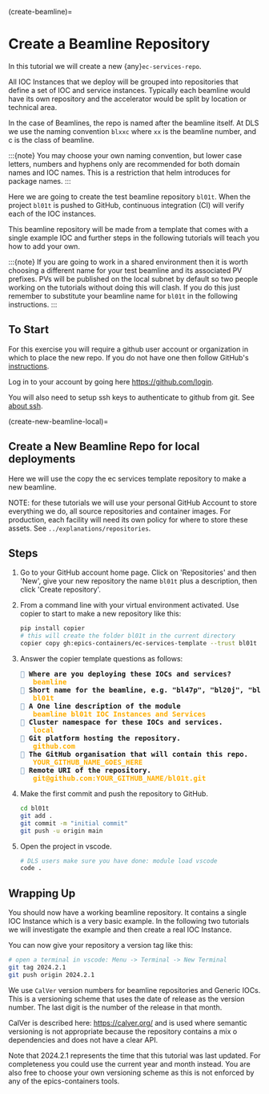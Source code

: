 (create-beamline)=

# Create a Beamline Repository

In this tutorial we will create a new {any}`ec-services-repo`.

All IOC Instances that we deploy will be grouped into repositories that define a set of IOC and service instances. Typically each beamline would have its own repository and the accelerator would be split by location or technical area.

In the case of Beamlines, the repo is named after the beamline itself. At DLS
we use the naming convention `blxxc` where `xx` is the beamline number,
and c is the class of beamline.

:::{note}
You may choose your own naming convention, but lower case letters,
numbers and hyphens only are recommended for both domain names and
IOC names. This is a restriction that helm introduces for package names.
:::

Here we are going to create the test beamline repository `bl01t`. When the project `bl01t` is pushed to GitHub, continuous integration (CI) will verify each of the IOC instances.

This beamline repository will be made from a template that comes with a single example IOC and further steps in the following tutorials will teach you how to add your own.

:::{note}
If you are going to work in a shared environment then it is worth choosing
a different name for your test beamline and its associated PV prefixes. PVs
will be published on the local subnet by default so two people working on the
tutorials without doing this will clash. If you do this just remember to
substitute your beamline name for `bl01t` in the following instructions.
:::


## To Start

For this exercise you will require a github user account or organization in
which to place the new repo. If you do not have one then follow GitHub's
[instructions].

Log in to your account by going here <https://github.com/login>.

You will also need to setup ssh keys to authenticate to github from git. See
[about ssh].

(create-new-beamline-local)=
## Create a New Beamline Repo for local deployments

Here we will use the copy the ec services template repository to make a new beamline.

NOTE: for these tutorials we will use your personal GitHub Account to
store everything we do, all source repositories and container images. For
production, each facility will need its own policy for where to store these
assets. See `../explanations/repositories`.

## Steps

1. Go to your GitHub account home page. Click on 'Repositories' and then 'New', give your new repository the name `bl01t` plus a description, then click 'Create repository'.

1. From a command line with your virtual environment activated. Use copier to start to make a new repository like this:

      ```bash
      pip install copier
      # this will create the folder bl01t in the current directory
      copier copy gh:epics-containers/ec-services-template --trust bl01t
      ```
1. Answer the copier template questions as follows:


   <pre><font color="#5F87AF">🎤</font><b> Where are you deploying these IOCs and services?</b>
   <b>   </b><font color="#FFAF00"><b>beamline</b></font>
   <font color="#5F87AF">🎤</font><b> Short name for the beamline, e.g. &quot;bl47p&quot;, &quot;bl20j&quot;, &quot;bl21i&quot;</b>
   <b>   </b><font color="#FFAF00"><b>bl01t</b></font>
   <font color="#5F87AF">🎤</font><b> A One line description of the module</b>
   <b>   </b><font color="#FFAF00"><b>beamline bl01t IOC Instances and Services</b></font>
   <font color="#5F87AF">🎤</font><b> Cluster namespace for these IOCs and services.</b>
   <b>   </b><font color="#FFAF00"><b>local</b></font>
   <font color="#5F87AF">🎤</font><b> Git platform hosting the repository.</b>
   <b>   </b><font color="#FFAF00"><b>github.com</b></font>
   <font color="#5F87AF">🎤</font><b> The GitHub organisation that will contain this repo.</b>
   <b>   </b><font color="#FFAF00"><b>YOUR_GITHUB_NAME_GOES_HERE</b></font>
   <font color="#5F87AF">🎤</font><b> Remote URI of the repository.</b>
   <b>   </b><font color="#FFAF00"><b>git@github.com:YOUR_GITHUB_NAME/bl01t.git</b></font>
   </pre>

1. Make the first commit and push the repository to GitHub.

   ```bash
   cd bl01t
   git add .
   git commit -m "initial commit"
   git push -u origin main
   ```

1. Open the project in vscode.

   ```bash
   # DLS users make sure you have done: module load vscode
   code .
   ```

## Wrapping Up

You should now have a working beamline repository. It contains a single IOC Instance which is a very basic example. In the following two tutorials we will investigate the example and then create a real IOC Instance.

You can now give your repository a version tag like this:

```bash
# open a terminal in vscode: Menu -> Terminal -> New Terminal
git tag 2024.2.1
git push origin 2024.2.1
```

We use `CalVer` version numbers for beamline repositories and Generic IOCs.
This is a versioning scheme that uses the date of release as the version number.
The last digit is the number of the release in that month.

CalVer is described here: <https://calver.org/> and is used where semantic
versioning is not appropriate because the repository contains a mix o
dependencies and does not have a clear API.

Note that 2024.2.1 represents the time that this tutorial was last updated.
For completeness you could use the current year and month instead. You
are also free to choose your own versioning scheme as this is not enforced by
any of the epics-containers tools.

[about ssh]: https://docs.github.com/en/enterprise-server@3.0/github/authenticating-to-github/connecting-to-github-with-ssh/about-ssh
[instructions]: https://docs.github.com/en/get-started/signing-up-for-github/signing-up-for-a-new-github-account
